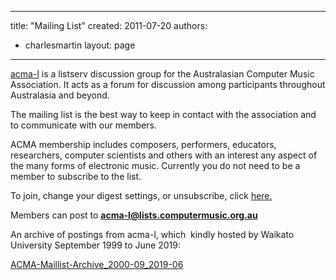 
---
title: "Mailing List"
created: 2011-07-20
authors: 
  - charlesmartin
layout: page
---

[acma-l](https://lists.computermusic.org.au/mailman/listinfo/acma-l) is a listserv discussion group for the Australasian Computer Music Association. It acts as a forum for discussion among participants throughout Australasia and beyond.

The mailing list is the best way to keep in contact with the association and to communicate with our members.

ACMA membership includes composers, performers, educators, researchers, computer scientists and others with an interest any aspect of the many forms of electronic music. Currently you do not need to be a member to subscribe to the list.

To join, change your digest settings, or unsubscribe, click [here.](https://lists.computermusic.org.au/mailman/listinfo/acma-l)

Members can post to **acma-l@lists.computermusic.org.au**

An archive of postings from acma-l, which  kindly hosted by Waikato University September 1999 to June 2019:

[ACMA-Maillist-Archive\_2000-09\_2019-06](http://computermusic.org.au/media/2019/06/ACMA-Maillist-Archive_1999-09_2019-06.zip)

